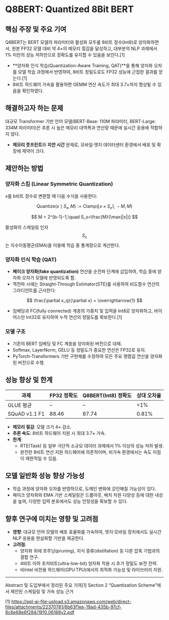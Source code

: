 # Q8BERT: Quantized 8Bit BERT

## 핵심 주장 및 주요 기여
Q8BERT는 BERT 모델의 파라미터와 활성화 모두를 8비트 정수(Int8)로 양자화하면서, 원본 FP32 모델 대비 약 4×의 메모리 절감을 달성하고, 대부분의 NLP 과제에서 1% 미만의 성능 저하만으로 정확도를 유지할 수 있음을 보인다.[1]
- **양자화 인식 학습(Quantization-Aware Training, QAT)**을 통해 양자화 오차를 모델 학습 과정에서 반영하여, 8비트 정밀도로도 FP32 성능에 근접한 결과를 얻는다.[1]
- 8비트 하드웨어 가속을 활용하면 GEMM 연산 속도가 최대 3.7×까지 향상될 수 있음을 확인하였다.  

## 해결하고자 하는 문제
대규모 Transformer 기반 언어 모델(BERT-Base: 110M 파라미터, BERT-Large: 334M 파라미터)은 추론 시 높은 메모리 대역폭과 연산량 때문에 실시간 응용에 적합하지 않다.  
- **메모리 풋프린트**와 **지연 시간** 문제로, 모바일·엣지·데이터센터 환경에서 배포 및 확장에 제약이 크다.  

## 제안하는 방법
### 양자화 스킴 (Linear Symmetric Quantization)
x를 b비트 정수로 변환할 때 다음 수식을 사용한다:  

$$
\mathrm{Quantize}(x \mid S_x, M) := \mathrm{Clamp}\bigl(\lfloor x \times S_x\rceil,\,-M,\,M\bigr)
$$  

$$
M = 2^{b-1}-1,\quad S_x=\frac{M}{\max(|x|)}
$$  

활성화의 스케일링 인자 $$S_x$$는 지수이동평균(EMA)을 이용해 학습 중 통계량으로 계산한다.  

### 양자화 인식 학습 (QAT)
- **페이크 양자화(fake quantization)** 연산을 순전파 단계에 삽입하여, 학습 중에 양자화 오차가 모델에 반영되도록 함.  
- 역전파 시에는 Straight-Through Estimator(STE)를 사용하여 비도함수 연산의 그라디언트를 근사한다:  

$$
  \frac{\partial x_q}{\partial x} = \overrightarrow{1}
  $$  
- 임베딩과 FC(fully connected) 계층의 가중치 및 입력을 Int8로 양자화하고, 바이어스만 Int32로 유지하여 누적 연산의 정밀도를 확보한다.[1]

### 모델 구조
- 기존의 BERT 임베딩 및 FC 계층을 양자화된 버전으로 대체.  
- Softmax, LayerNorm, GELU 등 정밀도가 중요한 연산은 FP32로 유지.  
- PyTorch-Transformers 기반 구현체를 수정하여 모든 주요 행렬곱 연산을 양자화된 버전으로 수행.  

## 성능 향상 및 한계
| 과제           | FP32 정확도  | Q8BERT(Int8) 정확도 | 상대 오차율  |
|---------------|--------------|----------------------|------------|
| GLUE 평균     | –            | –                    | <1%       |
| SQuAD v1.1 F1 | 88.46        | 87.74                | 0.81%      |

- **메모리 절감**: 모델 크기 4× 감소.  
- **추론 속도**: 8비트 하드웨어 지원 시 최대 3.7× 가속.  
- **한계**:  
  - RTE(Task) 등 일부 극단적 소규모 데이터 과제에서 1% 이상의 성능 저하 발생.  
  - 완전한 8비트 연산 지원 하드웨어에 의존적이며, 비가속 환경에서는 속도 이점이 제한적일 수 있음.  

## 모델 일반화 성능 향상 가능성
- 학습 과정에 양자화 오차를 반영하므로, 도메인 변화에 강인해질 가능성이 있다.  
- 페이크 양자화와 EMA 기반 스케일링은 드롭아웃, 배치 차원 다양성 등에 대한 내성을 높여, 다양한 입력 분포에서도 성능 안정성을 확보할 수 있다.  

## 향후 연구에 미치는 영향 및 고려점
- **영향**: 대규모 언어 모델의 배포 효율화를 가속하여, 엣지·모바일 장치에서도 실시간 NLP 응용을 현실화할 기반을 제공한다.  
- **고려점**:  
  - 양자화 외에 프루닝(pruning), 지식 증류(distillation) 등 다른 압축 기법과의 결합 연구.  
  - 4비트 이하 초저비트(ultra-low-bit) 양자화 적용 시 추가 정밀도 보전 전략.  
  - 비Intel 비전용 하드웨어(GPU·TPU)에서의 최적화 가능성 및 라이브러리 지원.  

***

 Abstract 및 도입부에서 정리된 주요 기여[1]
 Section 2 “Quantization Scheme”에서 제안된 스케일링 및 가속 성능 근거

[1] https://ppl-ai-file-upload.s3.amazonaws.com/web/direct-files/attachments/22370781/6b63f1ee-19ad-435b-97cf-8c6e68e6f284/1910.06188v2.pdf
